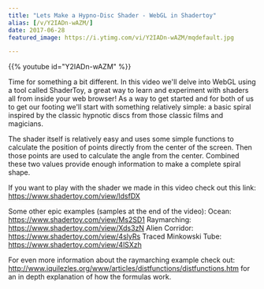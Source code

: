 ```yaml
---
title: "Lets Make a Hypno-Disc Shader - WebGL in Shadertoy"
alias: [/v/Y2IADn-wAZM/]
date: 2017-06-28
featured_image: https://i.ytimg.com/vi/Y2IADn-wAZM/mqdefault.jpg

---
```


{{% youtube id="Y2IADn-wAZM" %}}

Time for something a bit different. In this video we'll delve into WebGL using a tool called ShaderToy, a great way to learn and experiment with shaders all from inside your web browser! As a way to get started and for both of us to get our footing we'll start with something relatively simple: a basic spiral inspired by the classic hypnotic discs from those classic films and magicians.

The shader itself is relatively easy and uses some simple functions to calculate the position of points directly from the center of the screen. Then those points are used to calculate the angle from the center. Combined these two values provide enough information to make a complete spiral shape.

If you want to play with the shader we made in this video check out this link: https://www.shadertoy.com/view/ldsfDX

Some other epic examples (samples at the end of the video):
Ocean: https://www.shadertoy.com/view/Ms2SD1
Raymarching: https://www.shadertoy.com/view/Xds3zN
Alien Corridor: https://www.shadertoy.com/view/4slyRs
Traced Minkowski Tube: https://www.shadertoy.com/view/4lSXzh

For even more information about the raymarching example check out: http://www.iquilezles.org/www/articles/distfunctions/distfunctions.htm for an in depth explanation of how the formulas work.